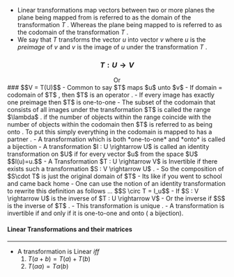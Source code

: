 - Linear transformations map vectors between two or more planes the plane being mapped from is referred to as the domain of the transformation $T$ . Whereas the plane being mapped to is referred to as the codomain of the transformation $T$ . 
- We say that $T$ transforms the vector $u$ into vector $v$ where $u$ is the *preimage* of $v$ and $v$ is the image of $u$ under the transformation $T$ . 
### $$ T : U\rightarrow V$$
<center> Or </center>
### $$V = T(U)$$
- Common to say $T$ maps $u$ unto $v$ 
- If domain = codomain of $T$ , then $T$ is an operator . 
- If every image has exactly one preimage then $T$ is one-to-one
- The subset of the codomain that consists of all images under the transformation $T$ is called the range $\lambda$ .  if the number of objects within the range coincide with the number of objects within the codomain then $T$ is referred to as being onto . To put this simply everything in the codomain is mapped to has a partner . 
- A transformation which is both *one-to-one* and *onto* is called a bijection 
- A transformation $I : U \rightarrow U$ is called an identity transformation on $U$ if for every vector $u$ from the space $U$ $$I(u)=u.$$
- A Transformation $T : U \rightarrow V$ is Invertible if there exists such a transformation $S : V \rightarrow U$  .
- So the composition of $S\cdot T$ is just the original domain of $T$ 
	- Its like if you went to school and came back home 
- One can use the notion of an identity transformation to rewrite this definition as follows ... $$S \circ T = I_u$$
	- If $S : V \rightarrow U$ is the inverse of $T : U \rightarrow V$ 
- Or the inverse if $S$ is the inverse of $T$ . 
- This transformation is unique . 
- A transformation is invertible if and only if it is one-to-one and onto ( a bijection).

#### Linear Transformations and their matrices 
___
- A transformation is Linear $iff$ 
	1. $T(a + b) = T(a) + T(b)$
	2. $T(\alpha a) = T\alpha(b)$ 
